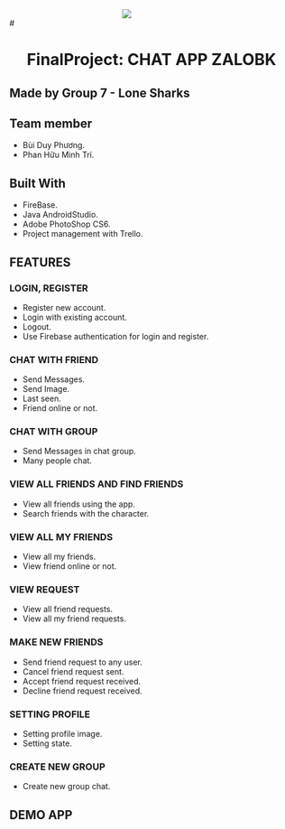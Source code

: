 <div style="padding-left:200px"><img src="https://user-images.githubusercontent.com/94583292/145958982-c99859e5-8138-4c19-93ad-42a31140d786.png" /></div>
# <h1 align= "center">FinalProject: CHAT APP ZALOBK</h1>

## Made by Group 7 - Lone Sharks

## Team member
- Bùi Duy Phương.
- Phan Hữu Minh Trí.

## Built With
- FireBase.
- Java AndroidStudio.
- Adobe PhotoShop CS6.
- Project management with Trello.

## FEATURES
### LOGIN, REGISTER
- Register new account.
- Login with existing account.
- Logout.
- Use Firebase authentication for login and register.
### CHAT WITH FRIEND
- Send Messages.
- Send Image.
- Last seen.
- Friend online or not.
### CHAT WITH GROUP
- Send Messages in chat group.
- Many people chat.
### VIEW ALL FRIENDS AND FIND FRIENDS
- View all friends using the app.
- Search friends with the character.
### VIEW ALL MY FRIENDS
- View all my friends.
- View friend online or not.
### VIEW REQUEST
- View all friend requests.
- View all my friend requests.
### MAKE NEW FRIENDS
- Send friend request to any user.
- Cancel friend request sent.
- Accept friend request received.
- Decline friend request received.
### SETTING PROFILE
- Setting profile image.
- Setting state.
### CREATE NEW GROUP
- Create new group chat.

## DEMO APP


